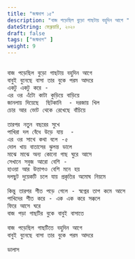 ```yaml
---
title: "জন্মদাগ ১৫"
description: "বাজ পড়েছিল বুড়ো গাছটায় বহুদিন আগে "
dateString: ফেব্রুয়ারি, ২০২০
draft: false
tags: ["জন্মদাগ" ]
weight: 9
---
```



<pre>

বাজ পড়েছিল বুড়ো গাছটায় বহুদিন আগে 
বাবুই বুনেছে বাসা তার বুকে পরম আদরে 
একটু একটু করে - 
এর ওর এঁটো কাটা কুড়িয়ে বাড়িয়ে  
জানলায় দিয়েছে  ছিটকানি  - দরজায় খিল 
চোর আর ভোট থেকে রেখেছে বাঁচিয়ে 

তারপর নতুন বছরের সুখে 
পাখিরা দল বেঁধে উড়ে যায়  - 
এর ওর সাথে কথা বলে -৫ 
দোল খায় বাতাসের ঝুলন্ত ডালে 
মাঝে মাঝে অন্য কোনো গাছ ঘুরে আসে 
সেখানে সবুজ আরো বেশি - 
হাওয়া আর উত্তাপও বেশি মনে হয় 
দলছুট দুয়েকটি চলে যায় প্রকৃতির অমোঘ নিয়মে 

কিন্তু তারপর শীত পড়ে গেলে - স্বপ্নের তাপ কমে আসে 
পাখিদের শীত করে - এক এক করে সক্কলে  
ফিরে আসে ঘরে 
বাজ পড়া গাছটির বুকে বাবুই বাসাতে 

বাজ পড়েছিল গাছটিতে বহুদিন আগে 
বাবুই বুনেছে বাসা তার বুকে পরম আদরে 

ডালাস 

<pre>
